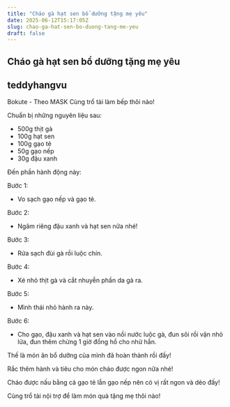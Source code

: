 ```yaml
---
title: "Cháo gà hạt sen bổ dưỡng tặng mẹ yêu"
date: 2025-06-12T15:17:05Z
slug: chao-ga-hat-sen-bo-duong-tang-me-yeu
draft: false
---
```


## Cháo gà hạt sen bổ dưỡng tặng mẹ yêu

## teddyhangvu

Bokute - Theo MASK
Cùng trổ tài làm bếp thôi nào!

Chuẩn bị những nguyên liệu sau:



- 500g thịt gà
- 100g hạt sen
- 100g gạo tẻ
- 50g gạo nếp
- 30g đậu xanh
 
 
Đến phần hành động này: 



 
 
Bước 1:

- Vo sạch gạo nếp và gạo tẻ.


 
 
Bước 2:

- Ngâm riêng đậu xanh và hạt sen nữa nhé!


 
 
Bước 3:

- Rửa sạch đùi gà rồi luộc chín.


 
 
Bước 4:

- Xé nhỏ thịt gà và cắt nhuyễn phần da gà ra.


 
 
Bước 5:

- Mình thái nhỏ hành ra này.


Bước 6:

- Cho gạo, đậu xanh và hạt sen vào nồi nước luộc gà, đun sôi rồi vặn nhỏ lửa, đun thêm chừng 1 giờ đồng hồ cho nhừ hẳn.

Thế là món ăn bổ dưỡng của mình đã hoàn thành rồi đấy!


Rắc thêm hành và tiêu cho món cháo được ngon nữa nhé!



Cháo được nấu bằng cả gạo tẻ lẫn gạo nếp nên có vị rất ngon và dẻo đấy!



Cùng trổ tài nội trợ để làm món quà tặng mẹ thôi nào!